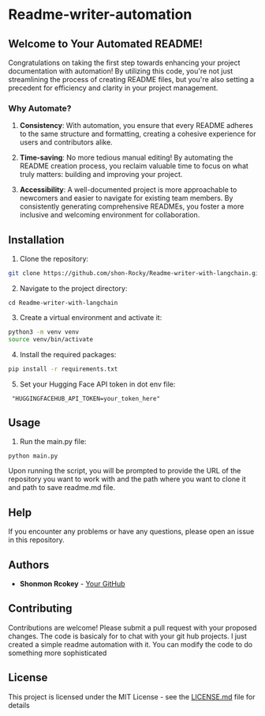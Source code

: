 # Readme-writer-automation


## Welcome to Your Automated README!

Congratulations on taking the first step towards enhancing your project documentation with automation! By utilizing this code, you're not just streamlining the process of creating README files, but you're also setting a precedent for efficiency and clarity in your project management.

### Why Automate?

1. **Consistency**: With automation, you ensure that every README adheres to the same structure and formatting, creating a cohesive experience for users and contributors alike.

2. **Time-saving**: No more tedious manual editing! By automating the README creation process, you reclaim valuable time to focus on what truly matters: building and improving your project.

3. **Accessibility**: A well-documented project is more approachable to newcomers and easier to navigate for existing team members. By consistently generating comprehensive READMEs, you foster a more inclusive and welcoming environment for collaboration.


Installation
------------

1. Clone the repository:

```bash
git clone https://github.com/shon-Rocky/Readme-writer-with-langchain.git
```

2. Navigate to the project directory:

```
cd Readme-writer-with-langchain
```

3. Create a virtual environment and activate it:

```bash
python3 -m venv venv
source venv/bin/activate
```

4. Install the required packages:

```bash
pip install -r requirements.txt
```

5. Set your Hugging Face API token in dot env file:

```
 "HUGGINGFACEHUB_API_TOKEN=your_token_here" 
```

## Usage

1. Run the main.py file:

```
python main.py
```

Upon running the script, you will be prompted to provide the URL of the repository you want to work with and the path where you want to clone it and path to save readme.md file.

## Help

If you encounter any problems or have any questions, please open an issue in this repository.

## Authors

* **Shonmon Rcokey** - [Your GitHub](https://github.com/shon-Rocky)

Contributing
------------

Contributions are welcome! Please submit a pull request with your proposed changes. The code is basicaly for to chat with your git hub projects. I just created a simple readme automation with it. You can modify the code to do something more sophisticated

## License

This project is licensed under the MIT License - see the [LICENSE.md](LICENSE.md) file for details

